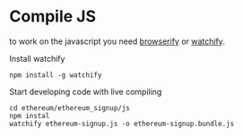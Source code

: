 # Compile JS

to work on the javascript you need [browserify](http://browserify.org) or [watchify](https://www.npmjs.com/package/watchify).

Install watchify

```
npm install -g watchify
```

Start developing code with live compiling

```
cd ethereum/ethereum_signup/js
npm instal
watchify ethereum-signup.js -o ethereum-signup.bundle.js
```
